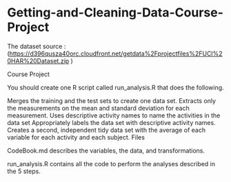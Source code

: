 # Getting-and-Cleaning-Data-Course-Project

The dataset source : (https://d396qusza40orc.cloudfront.net/getdata%2Fprojectfiles%2FUCI%20HAR%20Dataset.zip )

Course Project

You should create one R script called run_analysis.R that does the following.

Merges the training and the test sets to create one data set.
Extracts only the measurements on the mean and standard deviation for each measurement.
Uses descriptive activity names to name the activities in the data set
Appropriately labels the data set with descriptive activity names.
Creates a second, independent tidy data set with the average of each variable for each activity and each subject.
Files

CodeBook.md describes the variables, the data, and transformations.

run_analysis.R contains all the code to perform the analyses described in the 5 steps.
